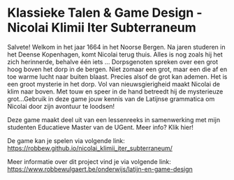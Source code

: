  # Klassieke Talen & Game Design - Nicolai Klimii Iter Subterraneum

Salvete! Welkom in het jaar 1664 in het Noorse Bergen. Na jaren studeren in het Deense Kopenhagen, komt Nicolai terug thuis. Alles is nog zoals hij het zich herinnerde, behalve één iets … Dorpsgenoten spreken over een grot hoog boven het dorp in de bergen. Niet zomaar een grot, maar een die af en toe warme lucht naar buiten blaast. Precies alsof de grot kan ademen. Het is een groot mysterie in het dorp. Vol van nieuwsgierigheid maakt Nicolai de klim naar boven. Met touw en speer in de hand betreedt hij de mysterieuze grot...Gebruik in deze game jouw kennis van de Latijnse grammatica om Nicolai door zijn avontuur te loodsen!

Deze game maakt deel uit van een lessenreeks in samenwerking met mijn studenten Educatieve Master van de UGent. Meer info? Klik hier! 

De game kan je spelen via volgende link: 
https://robbew.github.io/nicolai_klimii_iter_subterraneum/

Meer informatie over dit project vind je via volgende link: 
https://www.robbewulgaert.be/onderwijs/latijn-en-game-design
